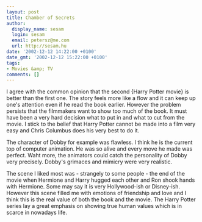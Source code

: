 ```yaml
---
layout: post
title: Chamber of Secrets
author:
  display_name: sesam
  login: sesam
  email: petersz@me.com
  url: http://sesam.hu
date: '2002-12-12 14:22:00 +0100'
date_gmt: '2002-12-12 15:22:00 +0100'
tags:
- Movies &amp; TV
comments: []
---
```


I agree with the common opinion that the second {Harry Potter movie} is better than the first one. The story feels more like a flow and it can keep up one's attention even if he read the book earlier. However the problem persists that the filmmakers want to show too much of the book. It must have been a very hard decision what to put in and what to cut from the movie. I stick to the belief that Harry Potter cannot be made into a film very easy and Chris Columbus does his very best to do it.

The character of Dobby for example was flawless. I think he is the current top of computer animation. He was so alive and every move he made was perfect. Waht more, the animators could catch the personality of Dobby very precisely. Dobby's grimaces and mimicry were very realistic.

The scene I liked most was - strangely to some people - the end of the movie when Hermione and Harry hugged each other and Ron shook hands with Hermione. Some may say it is very Hollywood-ish or Disney-ish. However this scene filled me with emotions of friendship and love and I think this is the real value of both the book and the movie. The Harry Potter series lay a great emphasis on showing true human values which is in scarce in nowadays life.
